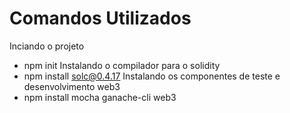 # Comandos Utilizados
Inciando o projeto
- npm init
Instalando o compilador para o solidity
- npm install solc@0.4.17
Instalando os componentes de teste e desenvolvimento web3
- npm install mocha ganache-cli web3